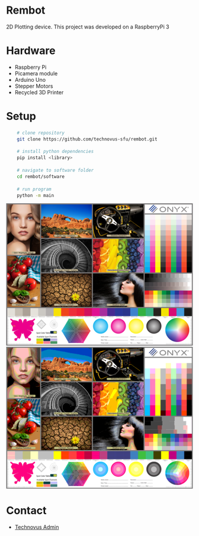 # Rembot
2D Plotting device. This project was developed on a RaspberryPi 3

# Hardware
* Raspberry Pi
* Picamera module
* Arduino Uno
* Stepper Motors
* Recycled 3D Printer

# Setup
```bash
    # clone repository
    git clone https://github.com/technovus-sfu/rembot.git

    # install python dependencies
    pip install <library>

    # navigate to software folder
    cd rembot/software

    # run program
    python -m main
```
![alt Original Image](/software/images/printer-evaluation.jpg "Original") ![alt Post Processing](/software/images/printer_eval.png "Post Processing")

# Contact
* [Technovus  Admin](mailto:technovus.sfu@gmail.com)
